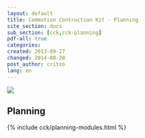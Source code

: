 ```yaml
---
layout: default
title: Commotion Contruction Kit - Planning
site_section: docs
sub_section: [cck,cck-planning]
pdf-all: true
categories: 
created: 2013-09-27
changed: 2014-08-20
post_author: critzo
lang: en
---
```


<p><img src="/files/get_the_word_out_flyer_design_support001.png"><p>

<section>
<h2>Planning</h2>
{% include  cck/planning-modules.html %} 
</section>